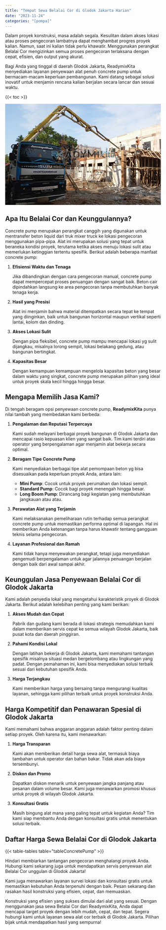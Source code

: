 ```yaml
---
title: "Tempat Sewa Belalai Cor di Glodok Jakarta Harian"
date: "2023-11-24"
categories: "[pompa]"
---
```


Dalam proyek konstruksi, masa adalah segala. Kesulitan dalam akses lokasi atau proses pengecoran lambatnya dapat menghambat progres proyek kalian. Namun, saat ini kalian tidak perlu khawatir. Menggunakan perangkat Belalai Cor mengizinkan semua proses pengecoran terlaksana dengan cepat, efisien, dan output yang akurat.

Bagi Anda yang tinggal di daerah Glodok Jakarta, ReadymixKita menyediakan layanan penyewaan alat penuh concrete pump untuk bermacam-macam keperluan pembangunan. Kami datang sebagai solusi inovatif untuk menjamin rencana kalian berjalan secara lancar dan sesuai waktu.

{{< toc >}}

![Tempat Sewa Belalai Cor di Glodok Jakarta Harian](/images/pompa/sewa-pompa-26.jpg)

## Apa Itu Belalai Cor dan Keunggulannya?

Concrete pump merupakan perangkat canggih yang digunakan untuk mentransfer beton liquid dari truk mixer truck ke lokasi pengecoran menggunakan pipa-pipa. Alat ini merupakan solusi yang tepat untuk beraneka kondisi proyek, terutama ketika akses menuju lokasi sulit atau memerlukan ketinggian tertentu spesifik. Berikut adalah beberapa manfaat concrete pump:

1. **Efisiensi Waktu dan Tenaga**

   Jika dibandingkan dengan cara pengecoran manual, concrete pump dapat mempercepat proses penuangan dengan sangat baik. Beton cair dipindahkan langsung ke area pengecoran tanpa membutuhkan banyak tenaga kerja.

2. **Hasil yang Presisi**

   Alat ini menjamin bahwa material ditempatkan secara tepat ke tempat yang diinginkan, baik untuk bangunan horizontal maupun vertikal seperti lantai, kolom dan dinding.

3. **Akses Lokasi Sulit**

   Dengan pipa fleksibel, concrete pump mampu mencapai lokasi yg sulit dijangkau, misalnya lorong sempit, lokasi belakang gedung, atau bangunan bertingkat.

4. **Kapasitas Besar**

   Dengan kemampuan kemampuan mengelola kapasitas beton yang besar dalam waktu yang singkat, concrete pump merupakan pilihan yang ideal untuk proyek skala kecil hingga hingga besar.

## Mengapa Memilih Jasa Kami?

Di tengah beragam opsi penyewaan concrete pump, **ReadymixKita** punya nilai tambah yang membedakan kami berbeda:

1. **Pengalaman dan Reputasi Terpercaya**

   Kami sudah melayani berbagai proyek bangunan di Glodok Jakarta dan mencapai rasio kepuasan klien yang sangat baik. Tim kami terdiri atas operator yang berpengalaman agar menjamin alat bekerja secara optimal.

2. **Beragam Tipe Concrete Pump**

   Kami menyediakan berbagai tipe alat pemompaan beton yg bisa disesuaikan pada keperluan proyek Anda, antara lain:
   - **Mini Pump**: Cocok untuk proyek perumahan dan lokasi sempit.
   - **Standard Pump**: Cocok bagi proyek menengah hingga besar.
   - **Long Boom Pump**: Dirancang bagi kegiatan yang membutuhkan jangkauan atau atau.

3. **Perawatan Alat yang Terjamin**

   Kami melaksanakan pemeliharaan rutin terhadap semua perangkat concrete pump untuk memastikan performa optimal di lapangan. Hal ini memberikan Anda ketenangan tanpa harus khawatir tentang gangguan teknis selama pengecoran.

4. **Layanan Profesional dan Ramah**

   Kami tidak hanya menyewakan perangkat, tetapi juga menyediakan pengemudi berpengalaman untuk agar jalannya penuangan berjalan dengan baik dari awal sampai akhir.

## Keunggulan Jasa Penyewaan Belalai Cor di Glodok Jakarta

Kami adalah penyedia lokal yang mengetahui karakteristik proyek di Glodok Jakarta. Berikut adalah kelebihan penting yang kami berikan:

1. **Akses Mudah dan Cepat**

   Pabrik dan gudang kami berada di lokasi strategis memudahkan kami dalam memberikan servis cepat ke semua wilayah Glodok Jakarta, baik pusat kota dan daerah pinggiran.

2. **Pahami Kondisi Lokal**

   Dengan latihan bekerja di Glodok Jakarta, kami memahami tantangan spesifik misalnya situasi medan bergelombang atau lingkungan yang padat. Dengan pemahaman ini, kami bisa menyediakan solusi terbaik sesuai dari kebutuhan spesifik Anda.

3. **Harga Terjangkau**

   Kami memberikan harga yang bersaing tanpa mengurangi kualitas layanan, sehingga kami pilihan terbaik untuk proyek konstruksi Anda.

## Harga Kompetitif dan Penawaran Spesial di Glodok Jakarta

Kami memahami bahwa anggaran anggaran adalah faktor penting dalam setiap proyek. Oleh karena itu, kami menawarkan:

1. **Harga Transparan**

   Kami akan memberikan detail harga sewa alat, termasuk biaya tambahan untuk operator dan bahan bakar. Tidak akan ada biaya tersembunyi.

2. **Diskon dan Promo**

   Dapatkan diskon menarik untuk penyewaan jangka panjang atau pesanan dalam volume besar. Kami juga menawarkan promosi khusus untuk proyek di wilayah Glodok Jakarta.

3. **Konsultasi Gratis**

   Masih bingung alat mana yang paling tepat untuk kegiatan Anda? Tim kami siap membantu Anda dengan konsultasi gratis untuk menentukan solusi terbaik.

## Daftar Harga Sewa Belalai Cor di Glodok Jakarta

{{< table-tables table="tableConcretePump" >}}

Hindari membiarkan tantangan pengecoran menghalangi proyek Anda. Hubungi kami sekarang juga untuk mendapatkan servis penyewaan alat Belalai Cor unggulan di Glodok Jakarta!

Kami juga menawarkan layanan survei lokasi dan konsultasi gratis untuk memastikan kebutuhan Anda terpenuhi dengan baik. Pesan sekarang dan rasakan hasil konstruksi yang efisien, cepat, dan memuaskan.

Konstruksi yang efisien yang sukses dimulai dari alat yang sesuai. Dengan menggunakan jasa sewa Belalai Cor dari ReadymixKita, Anda dapat mencapai target proyek dengan lebih mudah, cepat, dan tepat. Segera hubungi kami untuk layanan sewa alat cor terbaik di Glodok Jakarta. Pilihan bijak untuk mendapatkan hasil yang sempurna!